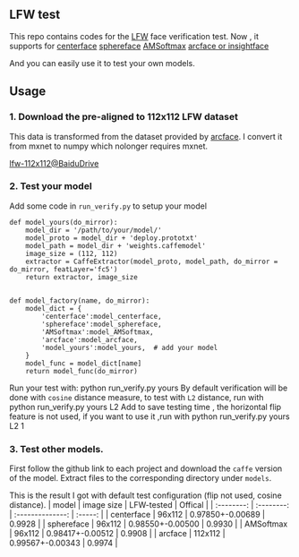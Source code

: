 ## LFW test

This repo contains codes for  the [LFW](http://vis-www.cs.umass.edu/lfw/) face verification test.
Now , it supports for [centerface](https://github.com/ydwen/caffe-face) [sphereface](https://github.com/wy1iu/sphereface) [AMSoftmax](https://github.com/happynear/AMSoftmax) [arcface or insightface](https://github.com/deepinsight/insightface)

And you can easily use it to test your own models.

## Usage

### 1. Download the pre-aligned to 112x112 LFW dataset

This data is transformed from the dataset provided by [arcface](https://github.com/deepinsight/insightface). I convert it from mxnet to numpy which nolonger requires mxnet.

[lfw-112x112@BaiduDrive](https://pan.baidu.com/s/1uCOedn21j9ZDcm-7yYuhYA)

### 2. Test your model
Add some code in `run_verify.py` to setup your model
```
def model_yours(do_mirror):
    model_dir = '/path/to/your/model/'
    model_proto = model_dir + 'deploy.prototxt'
    model_path = model_dir + 'weights.caffemodel'
    image_size = (112, 112)
    extractor = CaffeExtractor(model_proto, model_path, do_mirror = do_mirror, featLayer='fc5')
    return extractor, image_size

        
def model_factory(name, do_mirror):
    model_dict = {
        'centerface':model_centerface, 
        'sphereface':model_sphereface, 
        'AMSoftmax':model_AMSoftmax, 
        'arcface':model_arcface,
        'model_yours':model_yours,  # add your model
    }
    model_func = model_dict[name]
    return model_func(do_mirror)
```
Run your test with:
	python run_verify.py yours 
By default verification will be done with `cosine` distance measure, to test with `L2` distance, run with
	python run_verify.py yours L2
Add to save testing time , the horizontal flip feature is not used, if you want to use it ,run with
	python run_verify.py yours L2 1

### 3. Test other models.
First follow the github link to each project and download the `caffe` version of the model. Extract files to the corresponding directory  under `models`. 

This is the result I got with default test configuration (flip not used, cosine distance). 
|   model    | image size |    LFW-tested    | Offical |
| :--------: | :--------: | :--------------: | :-----: |
| centerface |   96x112   | 0.97850+-0.00689 | 0.9928  |
| sphereface |   96x112   | 0.98550+-0.00500 | 0.9930  |
| AMSoftmax  |   96x112   | 0.98417+-0.00512 | 0.9908  |
|  arcface   |  112x112   | 0.99567+-0.00343 | 0.9974  |





